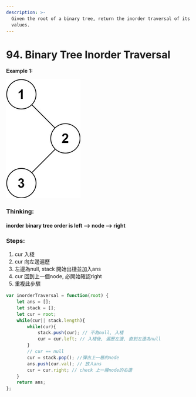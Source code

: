 ```yaml
---
description: >-
  Given the root of a binary tree, return the inorder traversal of its nodes'
  values.
---
```


# 94. Binary Tree Inorder Traversal

**Example 1:**  


![Input: root = \[1,null,2,3\] Output: \[1,3,2\]](../.gitbook/assets/image%20%2812%29.png)

### Thinking: 

#### inorder binary tree order is left --&gt; node --&gt; right

### Steps:

1. cur 入棧
2. cur 向左邊遍歷
3. 左邊為null, stack 開始出棧並加入ans
4. cur 回到上一個node, 必開始確認right 
5. 重複此步驟

```javascript
var inorderTraversal = function(root) {
    let ans = [];
    let stack = [];
    let cur = root;
    while(cur|| stack.length){
        while(cur){
            stack.push(cur); // 不為null, 入棧
            cur = cur.left; // 入棧後, 遍歷左邊, 直到左邊為null
        }
        // cur == null
        cur = stack.pop(); //彈出上一層的node
        ans.push(cur.val); // 放入ans
        cur = cur.right; // check 上一層node的右邊
    }
    return ans;
};
```



